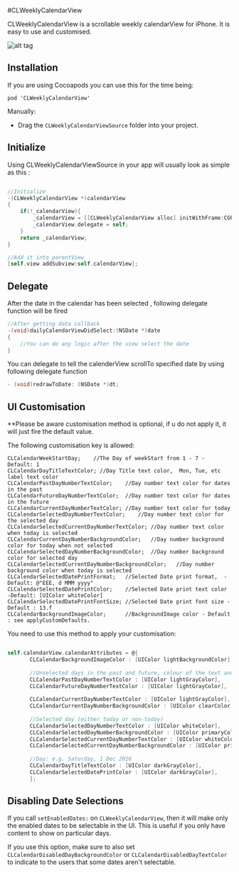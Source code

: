 #CLWeeklyCalendarView

CLWeeklyCalendarView is a scrollable weekly calendarView for iPhone. It is easy to use and customised.

![alt tag](https://github.com/esusatyo/CLWeeklyCalendarView/blob/master/screenshot.PNG)

## Installation

If you are using Cocoapods you can use this for the time being:

`pod 'CLWeeklyCalendarView'`

Manually:

- Drag the `CLWeeklyCalendarViewSource` folder into your project.

## Initialize 

Using CLWeeklyCalendarViewSource in your app will usually look as simple as this :


```objective-c

//Initialize
-(CLWeeklyCalendarView *)calendarView
{
    if(!_calendarView){
        _calendarView = [[CLWeeklyCalendarView alloc] initWithFrame:CGRectMake(0, 0, self.view.bounds.size.width, 100)];
        _calendarView.delegate = self;
    }
    return _calendarView;
}

//Add it into parentView
[self.view addSubview:self.calendarView];

```

## Delegate

After the date in the calendar has been selected , following delegate function will be fired

```objective-c
//After getting data callback
-(void)dailyCalendarViewDidSelect:(NSDate *)date
{
    //You can do any logic after the view select the date
}
```

You can delegate to tell the calenderView scrollTo specified date by using following delegate function

```objective-c
- (void)redrawToDate: (NSDate *)dt;
```

## UI Customisation

**Please be aware customisation method is optional, if u do not apply it, it will just fire the default value.

The following customisation key is allowed:

```
CLCalendarWeekStartDay;    //The Day of weekStart from 1 - 7 - Default: 1
CLCalendarDayTitleTextColor; //Day Title text color,  Mon, Tue, etc label text color
CLCalendarPastDayNumberTextColor;    //Day number text color for dates in the past
CLCalendarFutureDayNumberTextColor;  //Day number text color for dates in the future
CLCalendarCurrentDayNumberTextColor; //Day number text color for today
CLCalendarSelectedDayNumberTextColor;    //Day number text color for the selected day
CLCalendarSelectedCurrentDayNumberTextColor; //Day number text color when today is selected
CLCalendarCurrentDayNumberBackgroundColor;   //Day number background color for today when not selected
CLCalendarSelectedDayNumberBackgroundColor;  //Day number background color for selected day
CLCalendarSelectedCurrentDayNumberBackgroundColor;   //Day number background color when today is selected
CLCalendarSelectedDatePrintFormat;   //Selected Date print format,  - Default: @"EEE, d MMM yyyy"
CLCalendarSelectedDatePrintColor;    //Selected Date print text color -Default: [UIColor whiteColor]
CLCalendarSelectedDatePrintFontSize; //Selected Date print font size - Default : 13.f
CLCalendarBackgroundImageColor;      //BackgroundImage color - Default : see applyCustomDefaults.
```

You need to use this method to apply your customisation:

```objective-c

self.calendarView.calendarAttributes = @{
       CLCalendarBackgroundImageColor : [UIColor lightBackgroundColor],
       
       //Unselected days in the past and future, colour of the text and background.
       CLCalendarPastDayNumberTextColor : [UIColor lightGrayColor],
       CLCalendarFutureDayNumberTextColor : [UIColor lightGrayColor],
       
       CLCalendarCurrentDayNumberTextColor : [UIColor lightGrayColor],
       CLCalendarCurrentDayNumberBackgroundColor : [UIColor clearColor],
       
       //Selected day (either today or non-today)
       CLCalendarSelectedDayNumberTextColor : [UIColor whiteColor],
       CLCalendarSelectedDayNumberBackgroundColor : [UIColor primaryColor],
       CLCalendarSelectedCurrentDayNumberTextColor : [UIColor whiteColor],
       CLCalendarSelectedCurrentDayNumberBackgroundColor : [UIColor primaryColor],
       
       //Day: e.g. Saturday, 1 Dec 2016
       CLCalendarDayTitleTextColor : [UIColor darkGrayColor],
       CLCalendarSelectedDatePrintColor : [UIColor darkGrayColor],
       };

```

## Disabling Date Selections

If you call `setEnabledDates:` on `CLWeeklyCalendarView`, then it will make only the enabled dates to be selectable in the UI. This is useful if you only have content to show on particular days.

If you use this option, make sure to also set `CLCalendarDisabledDayBackgroundColor` or `CLCalendarDisabledDayTextColor` to indicate to the users that some dates aren't selectable.
